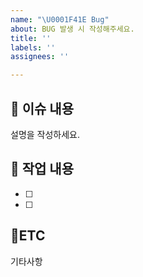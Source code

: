 ```yaml
---
name: "\U0001F41E Bug"
about: BUG 발생 시 작성해주세요.
title: ''
labels: ''
assignees: ''

---
```


## 📑 이슈 내용
설명을 작성하세요.

## 📝  작업 내용
- [ ]
- [ ]

## 📍ETC
기타사항
